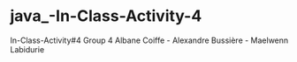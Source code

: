 # java_-In-Class-Activity-4


In-Class-Activity#4
Group 4
Albane Coiffe - Alexandre Bussière - Maelwenn Labidurie
